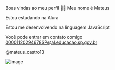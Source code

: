 Boas vindas ao meu perfil 🚀🚀
Meu nome é Mateus

Estou estudando na Alura

Estou me desenvolvendo na linguagem JavaScript


Você pode entrar em contato comigo 
00001120294678SP@al.educacao.sp.gov.br

@mateus_castro13

![image](https://github.com/user-attachments/assets/605a4274-2aef-4e1b-8747-cf561c421d94)



